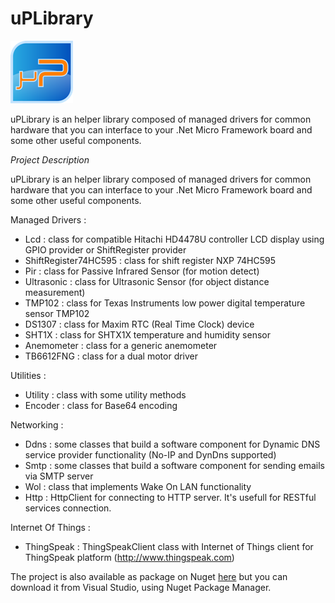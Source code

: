# uPLibrary

![](images/uP_logo.png)

uPLibrary is an helper library composed of managed drivers for common hardware that you can interface to your .Net Micro Framework board and some other useful components.

*Project Description*

uPLibrary is an helper library composed of managed drivers for common hardware that you can interface to your .Net Micro Framework board and some other useful components.

Managed Drivers :

* Lcd : class for compatible Hitachi HD4478U controller LCD display using GPIO provider or ShiftRegister provider
* ShiftRegister74HC595 : class for shift register NXP 74HC595
* Pir : class for Passive Infrared Sensor (for motion detect)
* Ultrasonic : class for Ultrasonic Sensor (for object distance measurement)
* TMP102 : class for Texas Instruments low power digital temperature sensor TMP102
* DS1307 : class for Maxim RTC (Real Time Clock) device
* SHT1X : class for SHTX1X temperature and humidity sensor
* Anemometer : class for a generic anemometer
* TB6612FNG : class for a dual motor driver

Utilities :

* Utility : class with some utility methods
* Encoder : class for Base64 encoding

Networking :

* Ddns : some classes that build a software component for Dynamic DNS service provider functionality (No-IP and DynDns supported)
* Smtp : some classes that build a software component for sending emails via SMTP server
* Wol : class that implements Wake On LAN functionality
* Http : HttpClient for connecting to HTTP server. It's usefull for RESTful services connection.

Internet Of Things :

* ThingSpeak : ThingSpeakClient class with Internet of Things client for ThingSpeak platform (http://www.thingspeak.com)

The project is also available as package on Nuget [here](http://www.nuget.org/packages/uPLibrary/) but you can download it from Visual Studio, using Nuget Package Manager.
